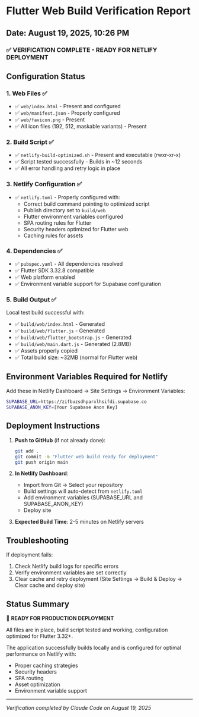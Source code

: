 # Flutter Web Build Verification Report
## Date: August 19, 2025, 10:26 PM

### ✅ VERIFICATION COMPLETE - READY FOR NETLIFY DEPLOYMENT

## Configuration Status

### 1. **Web Files** ✅
- ✅ `web/index.html` - Present and configured
- ✅ `web/manifest.json` - Properly configured
- ✅ `web/favicon.png` - Present
- ✅ All icon files (192, 512, maskable variants) - Present

### 2. **Build Script** ✅
- ✅ `netlify-build-optimized.sh` - Present and executable (rwxr-xr-x)
- ✅ Script tested successfully - Builds in ~12 seconds
- ✅ All error handling and retry logic in place

### 3. **Netlify Configuration** ✅
- ✅ `netlify.toml` - Properly configured with:
  - Correct build command pointing to optimized script
  - Publish directory set to `build/web`
  - Flutter environment variables configured
  - SPA routing rules for Flutter
  - Security headers optimized for Flutter web
  - Caching rules for assets

### 4. **Dependencies** ✅
- ✅ `pubspec.yaml` - All dependencies resolved
- ✅ Flutter SDK 3.32.8 compatible
- ✅ Web platform enabled
- ✅ Environment variable support for Supabase configuration

### 5. **Build Output** ✅
Local test build successful with:
- ✅ `build/web/index.html` - Generated
- ✅ `build/web/flutter.js` - Generated
- ✅ `build/web/flutter_bootstrap.js` - Generated
- ✅ `build/web/main.dart.js` - Generated (2.8MB)
- ✅ Assets properly copied
- ✅ Total build size: ~32MB (normal for Flutter web)

## Environment Variables Required for Netlify

Add these in Netlify Dashboard → Site Settings → Environment Variables:

```bash
SUPABASE_URL=https://zifbuzsdhparxlhsifdi.supabase.co
SUPABASE_ANON_KEY=[Your Supabase Anon Key]
```

## Deployment Instructions

1. **Push to GitHub** (if not already done):
   ```bash
   git add .
   git commit -m "Flutter web build ready for deployment"
   git push origin main
   ```

2. **In Netlify Dashboard**:
   - Import from Git → Select your repository
   - Build settings will auto-detect from `netlify.toml`
   - Add environment variables (SUPABASE_URL and SUPABASE_ANON_KEY)
   - Deploy site

3. **Expected Build Time**: 2-5 minutes on Netlify servers

## Troubleshooting

If deployment fails:
1. Check Netlify build logs for specific errors
2. Verify environment variables are set correctly
3. Clear cache and retry deployment (Site Settings → Build & Deploy → Clear cache and deploy site)

## Status Summary

🎉 **READY FOR PRODUCTION DEPLOYMENT**

All files are in place, build script tested and working, configuration optimized for Flutter 3.32+.

The application successfully builds locally and is configured for optimal performance on Netlify with:
- Proper caching strategies
- Security headers
- SPA routing
- Asset optimization
- Environment variable support

---
*Verification completed by Claude Code on August 19, 2025*